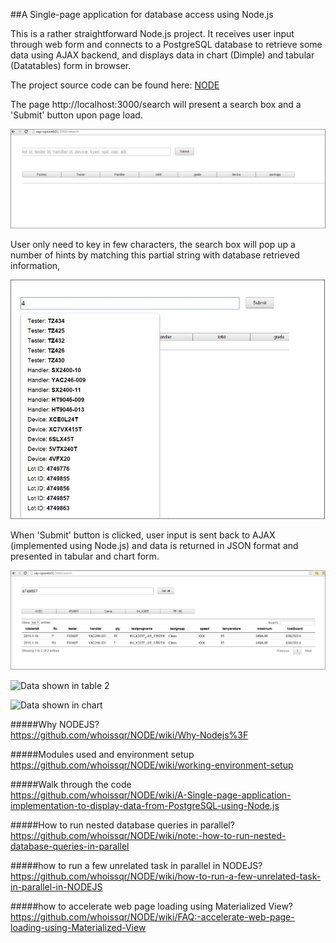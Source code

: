 ##A Single-page application for database access using Node.js

This is a rather straightforward Node.js project. It receives user input through web form and connects to a PostgreSQL database to retrieve some data using AJAX backend, and displays data in chart (Dimple) and tabular (Datatables) form in browser.

The project source code can be found here: [NODE](https://github.com/whoissqr/NODE)

The page http://localhost:3000/search will present a search box and a 'Submit' button upon page load.

![The blank page](https://github.com/whoissqr/NODE/blob/master/pic/blank_search.jpg)

User only need to key in few characters, the search box will pop up a number of hints by matching this partial string with database retrieved information,

![typeahead](https://github.com/whoissqr/NODE/blob/master/pic/Typeahead_lot.jpg)

When 'Submit' button is clicked, user input is sent back to AJAX (implemented using Node.js) and data is returned in JSON format and presented in tabular and chart form.

![Data shown in table](https://github.com/whoissqr/NODE/blob/master/pic/table.jpg)

![Data shown in table 2](https://cloud.githubusercontent.com/assets/4846507/6773618/960f97bc-d14e-11e4-8896-afba8f9c3105.jpg)

![Data shown in chart](https://cloud.githubusercontent.com/assets/4846507/6773617/960009be-d14e-11e4-9985-7dd17944cc69.jpg)

#####Why NODEJS?<br>
https://github.com/whoissqr/NODE/wiki/Why-Nodejs%3F

#####Modules used and environment setup<br>
https://github.com/whoissqr/NODE/wiki/working-environment-setup

#####Walk through the code<br>
https://github.com/whoissqr/NODE/wiki/A-Single-page-application-implementation-to-display-data-from-PostgreSQL-using-Node.js

#####How to run nested database queries in parallel?<br>
https://github.com/whoissqr/NODE/wiki/note:-how-to-run-nested-database-queries-in-parallel

#####how to run a few unrelated task in parallel in NODEJS?<br>
https://github.com/whoissqr/NODE/wiki/how-to-run-a-few-unrelated-task-in-parallel-in-NODEJS

#####how to accelerate web page loading using Materialized View?
https://github.com/whoissqr/NODE/wiki/FAQ:-accelerate-web-page-loading-using-Materialized-View
